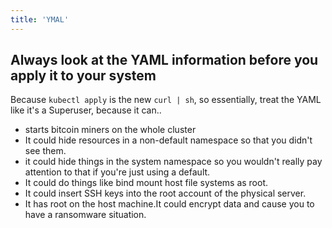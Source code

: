 ```yaml
---
title: 'YMAL'
---
```


## Always look at the YAML information before you apply it to your system

Because `kubectl apply` is the new `curl | sh`, so essentially, treat the YAML like it's a Superuser, because it can..
- starts bitcoin miners on the whole cluster
- It could hide resources in a non-default namespace so that you didn't see them.
- it could hide things in the system namespace so you wouldn't really pay attention to that if you're just using a default. 
- It could do things like bind mount host file systems as root.
- It could insert SSH keys into the root account of the physical server.
- It has root on the host machine.It could encrypt data and cause you to have a ransomware situation.


